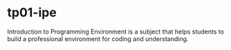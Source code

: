 # tp01-ipe
Introduction to Programming Environment is a subject that helps students to build a professional environment for coding and understanding.
